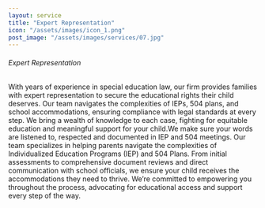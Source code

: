 ```yaml
---
layout: service
title: "Expert Representation"
icon: "/assets/images/icon_1.png"
post_image: "/assets/images/services/07.jpg"
---
```


<h6>Expert Representation </h6>
<p>With years of experience in special education law, our firm provides families with expert representation to secure the educational rights their child deserves. Our team navigates the complexities of IEPs, 504 plans, and school accommodations, ensuring compliance with legal standards at every step. We bring a wealth of knowledge to each case, fighting for equitable education and meaningful support for your child.We make sure your words are listened to, respected and documented in IEP and 504 meetings. Our team specializes in helping parents navigate the complexities of Individualized Education Programs (IEP) and 504 Plans. From initial assessments to comprehensive document reviews and direct communication with school officials, we ensure your child receives the accommodations they need to thrive. We’re committed to empowering you throughout the process, advocating for educational access and support every step of the way. </p>
  </b>
